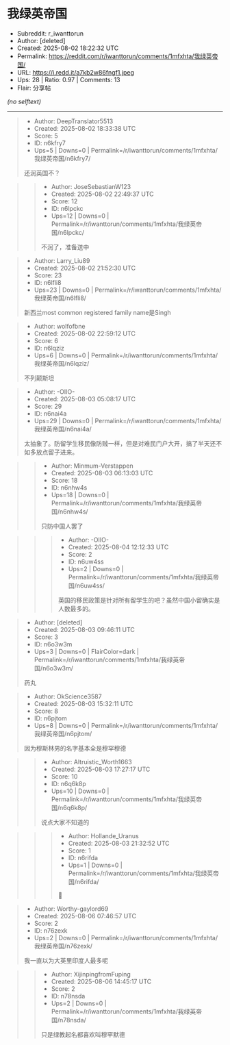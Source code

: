 # 我绿英帝国

- Subreddit: r_iwanttorun
- Author: [deleted]
- Created: 2025-08-02 18:22:32 UTC
- Permalink: https://reddit.com/r/iwanttorun/comments/1mfxhta/我绿英帝国/
- URL: https://i.redd.it/a7kb2w86fngf1.jpeg
- Ups: 28 | Ratio: 0.97 | Comments: 13
- Flair: 分享帖

_(no selftext)_

---

> - Author: DeepTranslator5513
> - Created: 2025-08-02 18:33:38 UTC
> - Score: 5
> - ID: n6kfry7
> - Ups=5 | Downs=0 | Permalink=/r/iwanttorun/comments/1mfxhta/我绿英帝国/n6kfry7/
>
> 还润英国不？

>> - Author: JoseSebastianW123
>> - Created: 2025-08-02 22:49:37 UTC
>> - Score: 12
>> - ID: n6lpckc
>> - Ups=12 | Downs=0 | Permalink=/r/iwanttorun/comments/1mfxhta/我绿英帝国/n6lpckc/
>>
>> 不润了，准备送中

> - Author: Larry_Liu89
> - Created: 2025-08-02 21:52:30 UTC
> - Score: 23
> - ID: n6lfli8
> - Ups=23 | Downs=0 | Permalink=/r/iwanttorun/comments/1mfxhta/我绿英帝国/n6lfli8/
>
> 新西兰most common registered family name是Singh

> - Author: wolfofbne
> - Created: 2025-08-02 22:59:12 UTC
> - Score: 6
> - ID: n6lqziz
> - Ups=6 | Downs=0 | Permalink=/r/iwanttorun/comments/1mfxhta/我绿英帝国/n6lqziz/
>
> 不列颠斯坦

> - Author: -OIIO-
> - Created: 2025-08-03 05:08:17 UTC
> - Score: 29
> - ID: n6nai4a
> - Ups=29 | Downs=0 | Permalink=/r/iwanttorun/comments/1mfxhta/我绿英帝国/n6nai4a/
>
> 太抽象了。防留学生移民像防贼一样，但是对难民门户大开，搞了半天还不如多放点留子进来。

>> - Author: Minmum-Verstappen
>> - Created: 2025-08-03 06:13:03 UTC
>> - Score: 18
>> - ID: n6nhw4s
>> - Ups=18 | Downs=0 | Permalink=/r/iwanttorun/comments/1mfxhta/我绿英帝国/n6nhw4s/
>>
>> 只防中国人罢了

>>> - Author: -OIIO-
>>> - Created: 2025-08-04 12:12:33 UTC
>>> - Score: 2
>>> - ID: n6uw4ss
>>> - Ups=2 | Downs=0 | Permalink=/r/iwanttorun/comments/1mfxhta/我绿英帝国/n6uw4ss/
>>>
>>> 英国的移民政策是针对所有留学生的吧？虽然中国小留确实是人数最多的。

> - Author: [deleted]
> - Created: 2025-08-03 09:46:11 UTC
> - Score: 3
> - ID: n6o3w3m
> - Ups=3 | Downs=0 | FlairColor=dark | Permalink=/r/iwanttorun/comments/1mfxhta/我绿英帝国/n6o3w3m/
>
> 药丸

> - Author: OkScience3587
> - Created: 2025-08-03 15:32:11 UTC
> - Score: 8
> - ID: n6pjtom
> - Ups=8 | Downs=0 | Permalink=/r/iwanttorun/comments/1mfxhta/我绿英帝国/n6pjtom/
>
> 因为穆斯林男的名字基本全是穆罕穆德

>> - Author: Altruistic_Worth1663
>> - Created: 2025-08-03 17:27:17 UTC
>> - Score: 10
>> - ID: n6q6k8p
>> - Ups=10 | Downs=0 | Permalink=/r/iwanttorun/comments/1mfxhta/我绿英帝国/n6q6k8p/
>>
>> 说点大家不知道的

>>> - Author: Hollande_Uranus
>>> - Created: 2025-08-03 21:32:52 UTC
>>> - Score: 1
>>> - ID: n6rifda
>>> - Ups=1 | Downs=0 | Permalink=/r/iwanttorun/comments/1mfxhta/我绿英帝国/n6rifda/
>>>
>>> 🤣

> - Author: Worthy-gaylord69
> - Created: 2025-08-06 07:46:57 UTC
> - Score: 2
> - ID: n76zexk
> - Ups=2 | Downs=0 | Permalink=/r/iwanttorun/comments/1mfxhta/我绿英帝国/n76zexk/
>
> 我一直以为大英里印度人最多呢

>> - Author: XijinpingfromFuping
>> - Created: 2025-08-06 14:45:17 UTC
>> - Score: 2
>> - ID: n78nsda
>> - Ups=2 | Downs=0 | Permalink=/r/iwanttorun/comments/1mfxhta/我绿英帝国/n78nsda/
>>
>> 只是绿教起名都喜欢叫穆罕默德
